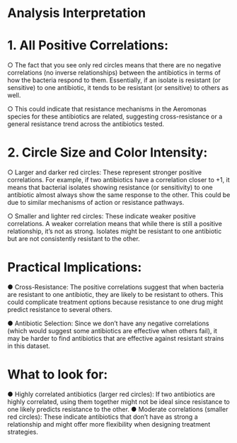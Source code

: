 # Analysis Interpretation

# 1. All Positive Correlations:
○ The fact that you see only red circles means that there are no negative
correlations (no inverse relationships) between the antibiotics in terms of how the
bacteria respond to them. Essentially, if an isolate is resistant (or sensitive) to
one antibiotic, it tends to be resistant (or sensitive) to others as well.

○ This could indicate that resistance mechanisms in the Aeromonas species for
these antibiotics are related, suggesting cross-resistance or a general resistance
trend across the antibiotics tested.

# 2. Circle Size and Color Intensity:
○ Larger and darker red circles: These represent stronger positive correlations.
For example, if two antibiotics have a correlation closer to +1, it means that
bacterial isolates showing resistance (or sensitivity) to one antibiotic almost
always show the same response to the other. This could be due to similar
mechanisms of action or resistance pathways.

○ Smaller and lighter red circles: These indicate weaker positive correlations. A
weaker correlation means that while there is still a positive relationship, it’s not as
strong. Isolates might be resistant to one antibiotic but are not consistently
resistant to the other.

# Practical Implications:
● Cross-Resistance: The positive correlations suggest that when bacteria are resistant to
one antibiotic, they are likely to be resistant to others. This could complicate treatment
options because resistance to one drug might predict resistance to several others.

● Antibiotic Selection: Since we don’t have any negative correlations (which would
suggest some antibiotics are effective when others fail), it may be harder to find
antibiotics that are effective against resistant strains in this dataset.

# What to look for:
● Highly correlated antibiotics (larger red circles): If two antibiotics are highly
correlated, using them together might not be ideal since resistance to one likely predicts
resistance to the other.
● Moderate correlations (smaller red circles): These indicate antibiotics that don’t have
as strong a relationship and might offer more flexibility when designing treatment
strategies.
